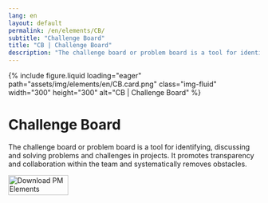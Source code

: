 ```yaml
---
lang: en
layout: default
permalink: /en/elements/CB/
subtitle: "Challenge Board"
title: "CB | Challenge Board"
description: "The challenge board or problem board is a tool for identifying, discussing and solving problems and challenges in projects. It promotes transparency and collaboration within the team and systematically removes obstacles."
---
```


{% include figure.liquid loading="eager" path="assets/img/elements/en/CB.card.png" class="img-fluid" width="300" height="300" alt="CB | Challenge Board" %}

# Challenge Board

The challenge board or problem board is a tool for identifying, discussing and solving problems and challenges in projects. It promotes transparency and collaboration within the team and systematically removes obstacles.

<a href="https://apps.apple.com/app/apple-store/id6738084498?pt=127441684&ct=website&mt=8">
  <img src="{{ "assets/img/en/appstore.png" | relative_url }}" width="120" height="40" alt="Download PM Elements">
</a>
